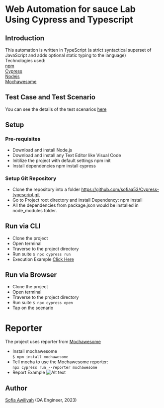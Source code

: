 # Web Automation for sauce Lab Using Cypress and Typescript


## Introduction
This automation is written in TypeScript (a strict syntactical superset of JavaScript and adds optional static typing to the language)
<br/> Technologies used:
<br/> [npm](https://www.npmjs.com/)
<br/> [Cypress](https://www.npmjs.com/package/cypress)
<br/> [Nodejs](https://docs.npmjs.com/downloading-and-installing-node-js-and-npm)
<br/> [Mochawesome](https://www.npmjs.com/package/mochawesome)

## Test Case and Test Scenario
You can see the details of the test scenarios [here](https://docs.google.com/spreadsheets/d/1B64TV3nywKHDyy7DCVaEqPWlYXB_gcH2B3KHbEdc0jk/edit?usp=sharing)

## Setup
### Pre-requisites
- Download and install Node.js
- Download and install any Text Editor like Visual Code
- Initilize the project with default settings npm init
- Install dependencies npm install cypress

### Setup Git Repository
- Clone the repository into a folder https://github.com/sofiaa53/Cypress-typescript.git
- Go to Project root directory and install Dependency: npm install
- All the dependencies from package.json would be installed in node_modules folder.

## Run via CLI
- Clone the project
- Open terminal
- Traverse to the project directory
- Run suite ```$ npx cypress run```
- Execution Example [Click Here](https://drive.google.com/file/d/12qdnIpibhHRShwUZIb5XjY5ZxDfhcKXY/view?usp=sharing)

## Run via Browser
- Clone the project
- Open terminal
- Traverse to the project directory
- Run suite ```$ npx cypress open```
- Tap on the scenario


# Reporter
The project uses reporter from [Mochawesome](https://www.npmjs.com/package/mochawesome)
- Install mochawesome <br>```$ npm install mochawesome```
- Tell mocha to use the Mochawesome reporter: <br>```npx cypress run --reporter mochawesome```
- Report Example ![Alt text](image.png)

## Author 
[Sofia Awiliyah](https://www.linkedin.com/in/sofia-awiliyah-365206192/) (QA Engineer, 2023)